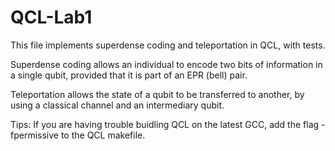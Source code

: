 QCL-Lab1
========

This file implements superdense coding and teleportation in QCL, with tests. 

Superdense coding allows an individual to encode two bits of information in a single qubit, provided that it is part of an EPR (bell) pair. 

Teleportation allows the state of a qubit to be transferred to another, by using a classical channel and an intermediary qubit. 

Tips: If you are having trouble buidling QCL on the latest GCC, add the flag -fpermissive to the QCL makefile.
